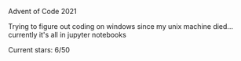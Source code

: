 Advent of Code 2021

Trying to figure out coding on windows since my unix machine died... currently it's all in jupyter notebooks

Current stars: 6/50
